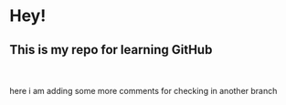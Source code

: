 # Hey!
## This is my repo for learning GitHub
<br><br>
here i am adding some more comments for checking in another branch
